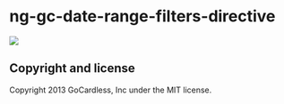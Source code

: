 # ng-gc-date-range-filters-directive

![](https://circleci.com/gh/gocardless-ng/ng-gc-date-range-filters-directive.png?circle-token=:circle-token)

## Copyright and license

Copyright 2013 GoCardless, Inc under the MIT license.
